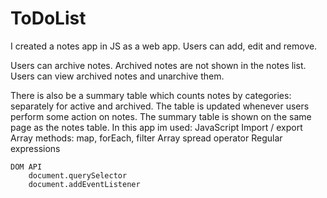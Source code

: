 # ToDoList
  I created a notes app in JS as a web app. Users can add, edit and remove.

  Users can archive notes. Archived notes are not shown in the notes list. Users can view archived notes and unarchive them.

  There is also be a summary table which counts notes by categories: separately for active and archived. The table is updated whenever users perform some action on notes. The summary table is shown on the same page as the notes table.
   In this app im used:
   JavaScript
        Import / export 
        Array methods: map, forEach, filter 
        Array spread operator
        Regular expressions

    DOM API
        document.querySelector
        document.addEventListener
